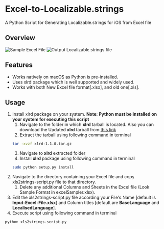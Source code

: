 Excel-to-Localizable.strings
=============

A Python Script for Generating Localizable.strings for iOS from Excel file

## Overview

![Sample Excel File](http://assets.vaibhavnath.com/XLS-Sampler1.png) ![Output Localizable.strings file](http://assets.vaibhavnath.com/XLS-Sampler2.png)

## Features

- Works natively on macOS as Python is pre-installed.
- Uses xlrd package which is well supported and widely used.
- Works with both New Excel file format[.xlsx], and old one[.xls].

## Usage

1. Install xlrd package on your system. **Note: Python must be installed on your system for executing this script**
	1. Navigate to the folder in which **xlrd** tarball is located. Also you can download the Updated **xlrd** tarball from <a href="https://pypi.org/project/xlrd/#files" target="_blank">this link</a>
	2. Extract the tarball using following command in terminal
	```bash
	tar -xvzf xlrd-1.1.0.tar.gz
	```
	3. Navigate to **xlrd** extracted folder
	4. Install **xlrd** package using following command in terminal
	```bash
	sudo python setup.py install
	```
2. Navigate to the directory containing your Excel file and copy xls2strings-script.py file to that directory.
	1. Delete any additional Columns and Sheets in the Excel file (Look Sample Format in excelSampler.xlsx).
3. Edit the xls2strings-script.py file according your File's Name [default is **Input-Excel-File.xlsx**] and Column titles [default are **BaseLanguage** and **LocalisedLanguage**].
4. Execute script using following command in terminal
```bash
python xls2strings-script.py
```
